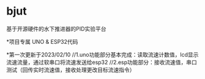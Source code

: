 # bjut
基于开源硬件的水下推进器的PID实验平台


*项目专属  UNO & ESP32代码

*第一次更新于2023/02/10
//1.uno功能部分基本完成：读取流速计数值，lcd显示流速流量，通过软串口将流速发送给esp32
//2.esp功能部分：接收流速值，串口测试（回传实时流速值，接收处理更改目标流速指令）
